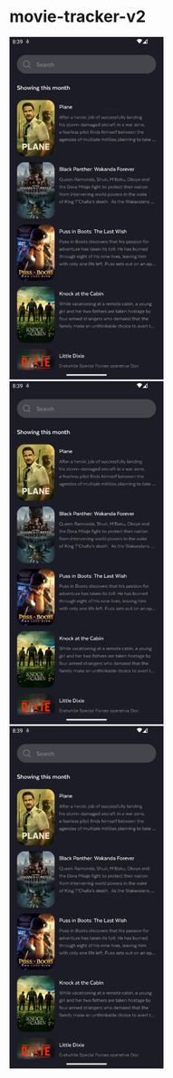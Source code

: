 # movie-tracker-v2



<img src="https://github.com/haliltprkk/android-clean-architechture-movie-application/blob/master/screenShots/homePage.png" width="272"> <img src="https://github.com/haliltprkk/android-clean-architechture-movie-application/blob/master/screenShots/homePage.png" width="272"> <img src="https://github.com/haliltprkk/android-clean-architechture-movie-application/blob/master/screenShots/homePage.png" width="272">
